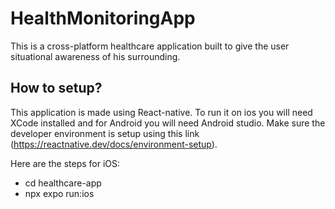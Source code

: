 # HealthMonitoringApp
This is a cross-platform healthcare application built to give the user situational awareness of his surrounding. 

## How to setup?

This application is made using React-native. To run it on ios you will need XCode installed and for Android you will need Android studio. 
Make sure the developer environment is setup using this link (https://reactnative.dev/docs/environment-setup). 

Here are the steps for iOS:
- cd healthcare-app
- npx expo run:ios